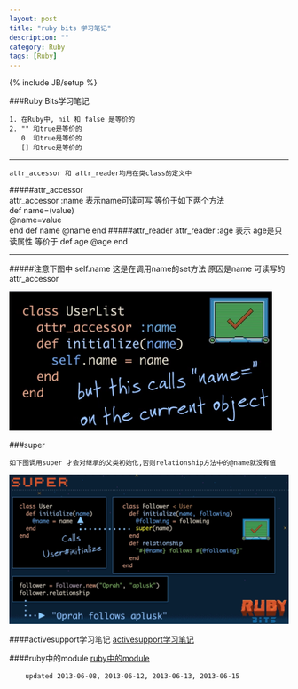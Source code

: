 ```yaml
---
layout: post
title: "ruby bits 学习笔记"
description: ""
category: Ruby
tags: [Ruby]
---
```

{% include JB/setup %}


  
###Ruby Bits学习笔记    
    
    1. 在Ruby中, nil 和 false 是等价的
    2. "" 和true是等价的
       0  和true是等价的
       [] 和true是等价的
___
    attr_accessor 和 attr_reader均用在类class的定义中

#####attr_accessor        
    attr_accessor :name
    表示name可读可写
    等价于如下两个方法        
    def name=(value)           
       @name=value    
    end
    def name
       @name
    end
#####attr_reader
    attr_reader :age
    表示 age是只读属性
    等价于
    def age
      @age
    end
___
#####注意下图中 self.name
这是在调用name的set方法 原因是name 可读写的attr_accessor
    
![](/article_images/self.name.png)

###super

    如下图调用super 才会对继承的父类初始化,否则relationship方法中的@name就没有值

![super](/article_images/super.png)


####activesupport学习笔记
[activesupport学习笔记](/2013/06/13/activesupport-/)

####ruby中的module
[ruby中的module](/2013/06/15/rubymodule/)

```
    updated 2013-06-08, 2013-06-12, 2013-06-13, 2013-06-15 
```